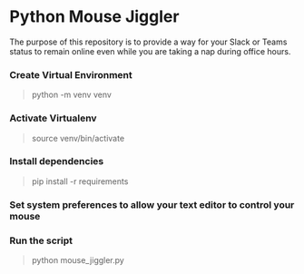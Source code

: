 # Python Mouse Jiggler

The purpose of this repository is to provide a way for your Slack or Teams status to remain online even while you are taking a nap during office hours.

### Create Virtual Environment

> python -m venv venv

### Activate Virtualenv

> source venv/bin/activate

### Install dependencies

> pip install -r requirements

### Set system preferences to allow your text editor to control your mouse

### Run the script

> python mouse_jiggler.py
